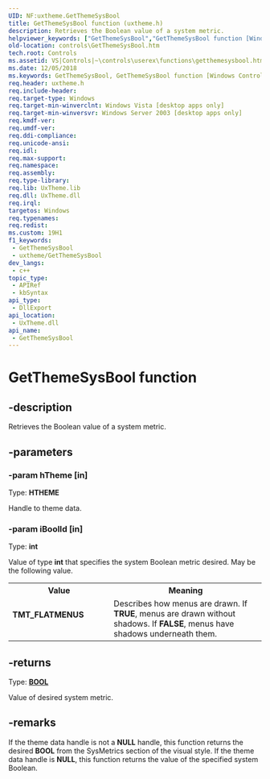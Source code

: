 ```yaml
---
UID: NF:uxtheme.GetThemeSysBool
title: GetThemeSysBool function (uxtheme.h)
description: Retrieves the Boolean value of a system metric.
helpviewer_keywords: ["GetThemeSysBool","GetThemeSysBool function [Windows Controls]","TMT_FLATMENUS","controls.GetThemeSysBool","controls.inet_GetThemeSysBool","inet_GetThemeSysBool","inet_GetThemeSysBool_cpp","uxtheme/GetThemeSysBool"]
old-location: controls\GetThemeSysBool.htm
tech.root: Controls
ms.assetid: VS|Controls|~\controls\userex\functions\getthemesysbool.htm
ms.date: 12/05/2018
ms.keywords: GetThemeSysBool, GetThemeSysBool function [Windows Controls], TMT_FLATMENUS, controls.GetThemeSysBool, controls.inet_GetThemeSysBool, inet_GetThemeSysBool, inet_GetThemeSysBool_cpp, uxtheme/GetThemeSysBool
req.header: uxtheme.h
req.include-header: 
req.target-type: Windows
req.target-min-winverclnt: Windows Vista [desktop apps only]
req.target-min-winversvr: Windows Server 2003 [desktop apps only]
req.kmdf-ver: 
req.umdf-ver: 
req.ddi-compliance: 
req.unicode-ansi: 
req.idl: 
req.max-support: 
req.namespace: 
req.assembly: 
req.type-library: 
req.lib: UxTheme.lib
req.dll: UxTheme.dll
req.irql: 
targetos: Windows
req.typenames: 
req.redist: 
ms.custom: 19H1
f1_keywords:
 - GetThemeSysBool
 - uxtheme/GetThemeSysBool
dev_langs:
 - c++
topic_type:
 - APIRef
 - kbSyntax
api_type:
 - DllExport
api_location:
 - UxTheme.dll
api_name:
 - GetThemeSysBool
---
```


# GetThemeSysBool function


## -description

Retrieves the Boolean value of a system metric.

## -parameters

### -param hTheme [in]

Type: <b>HTHEME</b>

Handle to theme data.

### -param iBoolId [in]

Type: <b>int</b>

Value of type <b>int</b> that specifies the system Boolean metric desired. May be the following value.

<table>
<tr>
<th>Value</th>
<th>Meaning</th>
</tr>
<tr>
<td width="40%"><a id="TMT_FLATMENUS"></a><a id="tmt_flatmenus"></a><dl>
<dt><b>TMT_FLATMENUS</b></dt>
</dl>
</td>
<td width="60%">
Describes how menus are drawn. If <b>TRUE</b>, menus are drawn without shadows. If <b>FALSE</b>, menus have shadows underneath them.

</td>
</tr>
</table>

## -returns

Type: <b><a href="https://docs.microsoft.com/windows/desktop/WinProg/windows-data-types">BOOL</a></b>

Value of desired system metric.

## -remarks

If the theme data handle is not a <b>NULL</b> handle, this function returns the desired <b>BOOL</b> from the SysMetrics section of the visual style. If the theme data handle is <b>NULL</b>, this function returns the value of the specified system Boolean.

